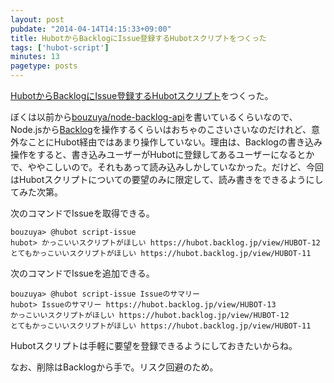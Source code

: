 ```yaml
---
layout: post
pubdate: "2014-04-14T14:15:33+09:00"
title: HubotからBacklogにIssue登録するHubotスクリプトをつくった
tags: ['hubot-script']
minutes: 13
pagetype: posts
---
```

[HubotからBacklogにIssue登録するHubotスクリプト](https://github.com/faithcreates/hubot-scripts/pull/23)をつくった。

ぼくは以前から[bouzuya/node-backlog-api][]を書いているくらいなので、Node.jsから[Backlog](http://www.backlog.jp/)を操作するくらいはおちゃのこさいさいなのだけれど、意外なことにHubot経由ではあまり操作していない。理由は、Backlogの書き込み操作をすると、書き込みユーザーがHubotに登録してあるユーザーになるとかで、ややこしいので。それもあって読み込みしかしていなかった。だけど、今回はHubotスクリプトについての要望のみに限定して、読み書きをできるようにしてみた次第。

次のコマンドでIssueを取得できる。

    bouzuya> @hubot script-issue
    hubot> かっこいいスクリプトがほしい https://hubot.backlog.jp/view/HUBOT-12
    とてもかっこいいスクリプトがほしい https://hubot.backlog.jp/view/HUBOT-11

次のコマンドでIssueを追加できる。

    bouzuya> @hubot script-issue Issueのサマリー
    hubot> Issueのサマリー https://hubot.backlog.jp/view/HUBOT-13
    かっこいいスクリプトがほしい https://hubot.backlog.jp/view/HUBOT-12
    とてもかっこいいスクリプトがほしい https://hubot.backlog.jp/view/HUBOT-11

Hubotスクリプトは手軽に要望を登録できるようにしておきたいからね。

なお、削除はBacklogから手で。リスク回避のため。

[bouzuya/node-backlog-api]: https://github.com/bouzuya/node-backlog-api

